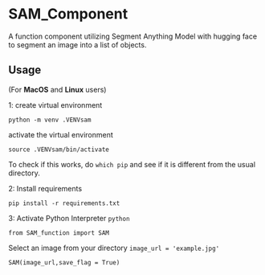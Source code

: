 # SAM_Component
A function component utilizing Segment Anything Model with hugging face to segment an image into a list of objects.

## Usage
(For **MacOS** and **Linux** users)

1:
create virtual environment
```
python -m venv .VENVsam
```

activate the virtual environment
```
source .VENVsam/bin/activate
```
To check if this works, do `which pip` and see if it is different from the usual directory.

2:
Install requirements
```
pip install -r requirements.txt
```

3:
Activate Python Interpreter `python`
```
from SAM_function import SAM
```
Select an image from your directory `image_url = 'example.jpg'`
```
SAM(image_url,save_flag = True)
```

